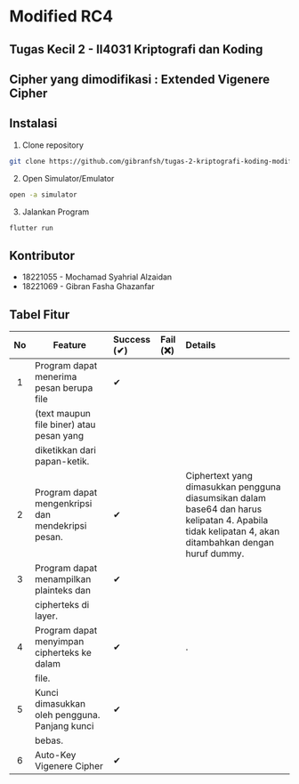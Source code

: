 # Modified RC4

## Tugas Kecil 2 - II4031 Kriptografi dan Koding

## Cipher yang dimodifikasi : Extended Vigenere Cipher

## Instalasi

1. Clone repository

```bash
git clone https://github.com/gibranfsh/tugas-2-kriptografi-koding-modified-cipher.git
```

2. Open Simulator/Emulator

```bash
open -a simulator
```

3. Jalankan Program

```bash
flutter run
```

## Kontributor

- 18221055 - Mochamad Syahrial Alzaidan
- 18221069 - Gibran Fasha Ghazanfar

## Tabel Fitur

| No  | Feature                                       | Success (✔) | Fail (❌) | Details                                                                                              |
| :-: | --------------------------------------------- | :---------- | :-------- | :--------------------------------------------------------------------------------------------------- |
|  1  | Program dapat menerima pesan berupa file      | ✔           |           |                                                                                                    |
|     | (text maupun file biner) atau pesan yang      |             |           |                                                                                                      |
|     | diketikkan dari papan-ketik.                  |             |           |                                                                                                      |
|  2  | Program dapat mengenkripsi dan mendekripsi pesan.        | ✔           |           | Ciphertext yang dimasukkan pengguna diasumsikan dalam base64 dan harus kelipatan 4. Apabila tidak kelipatan 4, akan ditambahkan dengan huruf dummy.
|  3  | Program dapat menampilkan plainteks dan        | ✔           |           |     |
|     | cipherteks di layer.                          |             |           |                                                                                                      |
|  4  | Program dapat menyimpan cipherteks ke dalam   | ✔           |           |.                                                               |
|     | file.                                         |             |           |                                                                                                      |
|  5  | Kunci dimasukkan oleh pengguna. Panjang kunci | ✔           |           |                                                                                              |
|     | bebas.                                        |             |           |                                                                                                      |
|  6  | Auto-Key Vigenere Cipher                      | ✔           |           |                                                                                                           |

